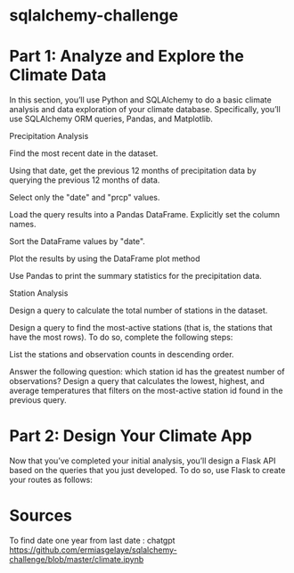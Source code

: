 # sqlalchemy-challenge
 
# Part 1: Analyze and Explore the Climate Data

In this section, you’ll use Python and SQLAlchemy to do a basic climate analysis and data exploration of your climate database. Specifically, you’ll use SQLAlchemy ORM queries, Pandas, and Matplotlib.

Precipitation Analysis

Find the most recent date in the dataset.

Using that date, get the previous 12 months of precipitation data by querying the previous 12 months of data.

Select only the "date" and "prcp" values.

Load the query results into a Pandas DataFrame. Explicitly set the column names.

Sort the DataFrame values by "date".

Plot the results by using the DataFrame plot method

Use Pandas to print the summary statistics for the precipitation data.

Station Analysis

Design a query to calculate the total number of stations in the dataset.

Design a query to find the most-active stations (that is, the stations that have the most rows). To do so, complete the following steps:

List the stations and observation counts in descending order.

Answer the following question: which station id has the greatest number of observations?
Design a query that calculates the lowest, highest, and average temperatures that filters on the most-active station id found in the previous query.

# Part 2: Design Your Climate App

Now that you’ve completed your initial analysis, you’ll design a Flask API based on the queries that you just developed. To do so, use Flask to create your routes as follows:

# Sources
To find date one year from last date : 
chatgpt
https://github.com/ermiasgelaye/sqlalchemy-challenge/blob/master/climate.ipynb
